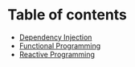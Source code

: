 # Table of contents

* [Dependency Injection](README.md)
* [Functional Programming](functional-programming.md)
* [Reactive Programming](reactive-programming.md)
